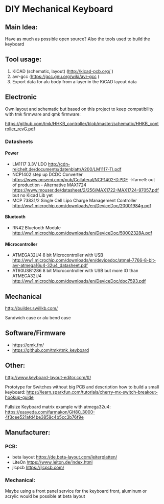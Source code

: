 ﻿# DIY Mechanical Keyboard

## Main Idea:

Have as much as possible open source? Also the tools used to build the keyboard

## Tool usage:
1. KiCAD (schematic, layout) (http://kicad-pcb.org/ )
2. avr-gcc (https://gcc.gnu.org/wiki/avr-gcc )
3. Export data for alu body from a layer in the KiCAD layout data


## Electronic
Own layout and schematic but based on this project to keep compatibility with tmk firmware and qmk firmware:

<https://github.com/tmk/HHKB_controller/blob/master/schematic/HHKB_controller_revG.pdf>

### Datasheets

#### Power
- LM1117 3.3V LDO http://cdn-reichelt.de/documents/datenblatt/A200/LM1117-TI.pdf
- NCP1402 step up DCDC Converter https://www.onsemi.com/pub/Collateral/NCP1402-D.PDF ->farnell: out of production
      - Alternative MAX1724 https://www.mouser.de/datasheet/2/256/MAX1722-MAX1724-97057.pdf but no Kicad Lib yet
- MCP 73831/2 Single Cell Lipo Charge Management Controller http://ww1.microchip.com/downloads/en/DeviceDoc/20001984g.pdf

#### Bluetooth
- RN42 Bluetooth Module http://ww1.microchip.com/downloads/en/DeviceDoc/50002328A.pdf

#### Microcontroller
- ATMEGA32U4 8 bit Microcontroller with USB http://ww1.microchip.com/downloads/en/devicedoc/atmel-7766-8-bit-avr-atmega16u4-32u4_datasheet.pdf
- AT90USB1286 8 bit Microcontroller with USB but more IO than ATMEGA32U4  http://ww1.microchip.com/downloads/en/DeviceDoc/doc7593.pdf

## Mechanical
<http://builder.swillkb.com/>

Sandwich case or alu bend case

## Software/Firmware
- <https://qmk.fm/>
- <https://github.com/tmk/tmk_keyboard>


## Other:
<http://www.keyboard-layout-editor.com/#/>

Prototype for Switches without big PCB and description how to build a small keyboard:
<https://learn.sparkfun.com/tutorials/cherry-mx-switch-breakout-hookup-guide>

Fullsize Keyboard matrix example with atmega32u4:
<https://easyeda.com/farmakon/GH80_3000-4f3cee521afd4be3858c4b5cc3b76f9e>


## Manufacturer:
### PCB:
- beta layout <https://de.beta-layout.com/leiterplatten/> 
- LiteOn <https://www.leiton.de/index.html> 
- jlcpcb <https://jlcpcb.com/>
### Mechanical:
Maybe using a front panel service for the keyboard front, aluminum or acrylic would be possible at beta layout
